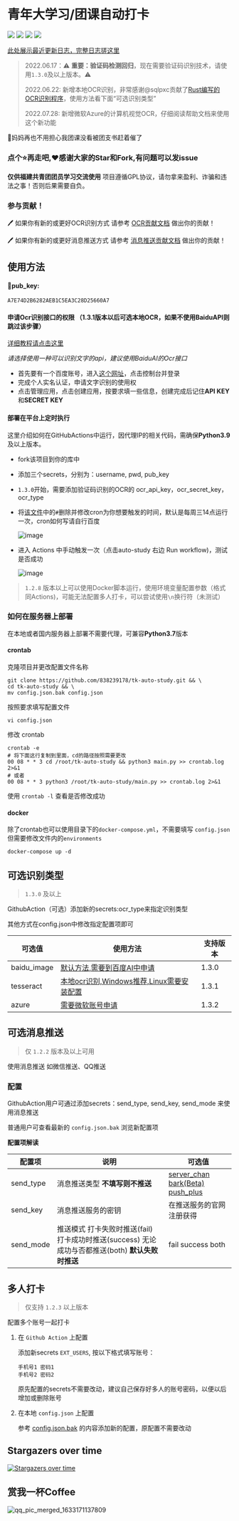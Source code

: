 # 青年大学习/团课自动打卡

![](https://github.com/838239178/tk-auto-study/workflows/auto-study/badge.svg) ![](https://img.shields.io/github/stars/838239178/tk-auto-study) ![](https://img.shields.io/github/forks/838239178/tk-auto-study) ![](https://img.shields.io/badge/Python-3.7-green.svg)

[此处展示最近更新日志，完整日志搓这里](./doc/Log.md)

> 2022.06.17：⚠ **重要：验证码检测回归**，现在需要验证码识别技术，请使用`1.3.0`及以上版本。⚠
>
> 2022.06.22: 新增本地OCR识别，非常感谢@sqlpxc贡献了[Rust编写的OCR识别程序](https://github.com/sqlpxc/cyl_auto_punch_rust)，使用方法看下面“可选识别类型”
>
> 2022.07.28: 新增微软Azure的计算机视觉OCR，仔细阅读帮助文档来使用这个新功能

🤺妈妈再也不用担心我团课没看被团支书赶着催了

### 点个:star:再走吧,❤感谢大家的Star和Fork,有问题可以发issue

**仅供福建共青团团员学习交流使用** 项目遵循GPL协议，请勿拿来盈利、诈骗和违法之事！否则后果需要自负。

### 参与贡献！

🖊️ 如果你有新的或更好OCR识别方式 请参考 [OCR贡献文档](https://github.com/838239178/tk-auto-study/blob/1.2.5/doc/OCR_Module_Rule.md) 做出你的贡献！

🖊️ 如果你有新的或更好消息推送方式 请参考 [消息推送贡献文档](https://github.com/838239178/tk-auto-study/blob/1.2.5/doc/send_module_rule.md) 做出你的贡献！

## 使用方法

#### 🍎pub_key:

```
A7E74D2B6282AEB1C5EA3C28D25660A7
```

#### 申请Ocr识别接口的权限 （1.3.1版本以后可选本地OCR，如果不使用BaiduAPI则跳过该步骤）

[详细教程请点击这里](https://blog.pressed.top/2021/02/14/signUpBaiduOcr/)

*请选择使用一种可以识别文字的api，建议使用BaiduAI的Ocr接口*

- 首先要有一个百度账号，进入[这个网址](https://ai.baidu.com/)，点击控制台并登录
- 完成个人实名认证，申请文字识别的使用权
- 点击管理应用，点击创建应用，按要求填一些信息，创建完成后记住**API KEY**和**SECRET KEY**

#### 部署在平台上定时执行

这里介绍如何在GitHubActions中运行，因代理IP的相关代码，需确保**Python3.9**及以上版本。

- fork该项目到你的库中

- 添加三个secrets，分别为：username,  pwd,  pub_key

- `1.3.0`开始，需要添加验证码识别的OCR的 ocr_api_key，ocr_secret_key，ocr_type

- 将[该文件](./.github/workflows/run.yml)中的`#`删除并修改cron为你想要触发的时间，默认是每周三14点运行一次，cron如何写请自行百度

  ![image](https://user-images.githubusercontent.com/55338151/161259594-21812419-25e3-4b1f-b64f-e06b826351b8.png)

- 进入 Actions 中手动触发一次（点击auto-study 右边 Run workflow)，测试是否成功
  
  ![image](https://user-images.githubusercontent.com/55338151/161258385-eccd7f2f-8b7e-4002-aa8b-c436e96c01d7.png)

> `1.2.8` 版本以上可以使用Docker脚本运行，使用环境变量配置参数（格式同Actions)，可能无法配置多人打卡，可以尝试使用`\n`换行符（未测试）

### 如何在服务器上部署

在本地或者国内服务器上部署不需要代理，可兼容**Python3.7**版本

#### crontab

克隆项目并更改配置文件名称

```shell
git clone https://github.com/838239178/tk-auto-study.git && \
cd tk-auto-study && \
mv config.json.bak config.json
```

按照要求填写配置文件

```shell
vi config.json
```

修改 crontab

```shell
crontab -e
# 将下面这行复制到里面，cd的路径按照需要更改
00 08 * * 3 cd /root/tk-auto-study && python3 main.py >> crontab.log 2>&1
# 或者
00 08 * * 3 python3 /root/tk-auto-study/main.py >> crontab.log 2>&1
```

使用 `crontab -l` 查看是否修改成功

#### docker

除了crontab也可以使用目录下的`docker-compose.yml`，不需要填写 `config.json` 但需要修改文件内的`environments`

```shell
docker-compose up -d
```

## 可选识别类型

> `1.3.0` 及以上  

GithubAction（可选）添加新的secrets:ocr_type来指定识别类型

其他方式在config.json中修改指定配置项即可

| 可选值      | 使用方法                                                     | 支持版本 |
| ----------- | ------------------------------------------------------------ | -------- |
| baidu_image | [默认方法,需要到百度AI中申请](https://blog.pressed.top/2021/02/14/signUpBaiduOcr/) | 1.3.0    |
| tesseract   | [本地ocr识别,Windows推荐,Linux需要安装配置](./doc/ocr_help/tesseract.md) | 1.3.1    |
| azure       | [需要微软账号申请](./doc/ocr_help/azure.md)                  | 1.3.2    |

## 可选消息推送

> 仅 `1.2.2` 版本及以上可用

使用消息推送 如微信推送、QQ推送

### 配置

GithubAction用户可通过添加secrets：send_type, send_key, send_mode 来使用消息推送

普通用户可查看最新的 `config.json.bak` 浏览新配置项

**配置项解读**

| 配置项    | 说明                                                         | 可选值                                                       |
| --------- | ------------------------------------------------------------ | ------------------------------------------------------------ |
| send_type | 消息推送类型 **不填写则不推送**                              | [server_chan](./doc/send_help/server_chan.md) [bark(Beta)](./doc/send_help/bark.md) [push_plus](./doc/send_help/push_plus.md) |
| send_key  | 消息推送服务的密钥                                           | 在推送服务的官网注册获得                                     |
| send_mode | 推送模式 打卡失败时推送(fail) 打卡成功时推送(success) 无论成功与否都推送(both) **默认失败时推送** | fail success both                                            |

## 多人打卡

> 仅支持 `1.2.3` 以上版本

配置多个账号一起打卡

1. 在 `Github Action` 上配置

    添加新secrets `EXT_USERS`, 按以下格式填写账号：
    
    ```text
   手机号1 密码1
   手机号2 密码2
   ```
   
   原先配置的secrets不需要改动，建议自己保存好多人的账号密码，以便以后增加或删除账号

2. 在本地 `config.json` 上配置

   参考 [config.json.bak](./config.json.bak) 的内容添加新的配置，原配置不需要改动

## Stargazers over time

[![Stargazers over time](https://starchart.cc/838239178/tk-auto-study.svg)](https://starchart.cc/838239178/tk-auto-study)

## 赏我一杯Coffee

![qq_pic_merged_1633171137809](https://cdn.jsdelivr.net/gh/838239178/PicgoBed/img/qq_pic_merged_1633171137809.jpg)

